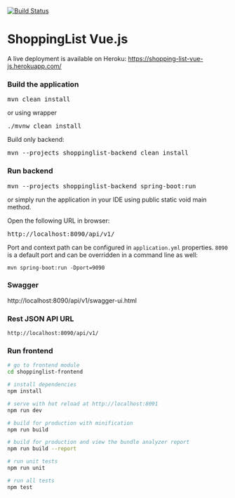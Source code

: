 [![Build Status](https://travis-ci.org/rodionovsasha/ShoppingListVueJs.svg?branch=master)](https://travis-ci.org/rodionovsasha/ShoppingListVueJs)

# ShoppingList Vue.js

A live deployment is available on Heroku: https://shopping-list-vue-js.herokuapp.com/

### Build the application
<pre>
mvn clean install
</pre>
or using wrapper
<pre>
./mvnw clean install
</pre>

Build only backend:
<pre>
mvn --projects shoppinglist-backend clean install
</pre>

### Run backend
<pre>
mvn --projects shoppinglist-backend spring-boot:run
</pre>
or simply run the application in your IDE using public static void main method.

Open the following URL in browser:
<pre>
http://localhost:8090/api/v1/
</pre>
Port and context path can be configured in `application.yml` properties.
`8090` is a default port and can be overridden in a command line as well:
```
mvn spring-boot:run -Dport=9090
```

### Swagger
http://localhost:8090/api/v1/swagger-ui.html

### Rest JSON API URL
```
http://localhost:8090/api/v1/
```

### Run frontend
``` bash
# go to frontend module
cd shoppinglist-frontend

# install dependencies
npm install

# serve with hot reload at http://localhost:8091
npm run dev

# build for production with minification
npm run build

# build for production and view the bundle analyzer report
npm run build --report

# run unit tests
npm run unit

# run all tests
npm test
```
